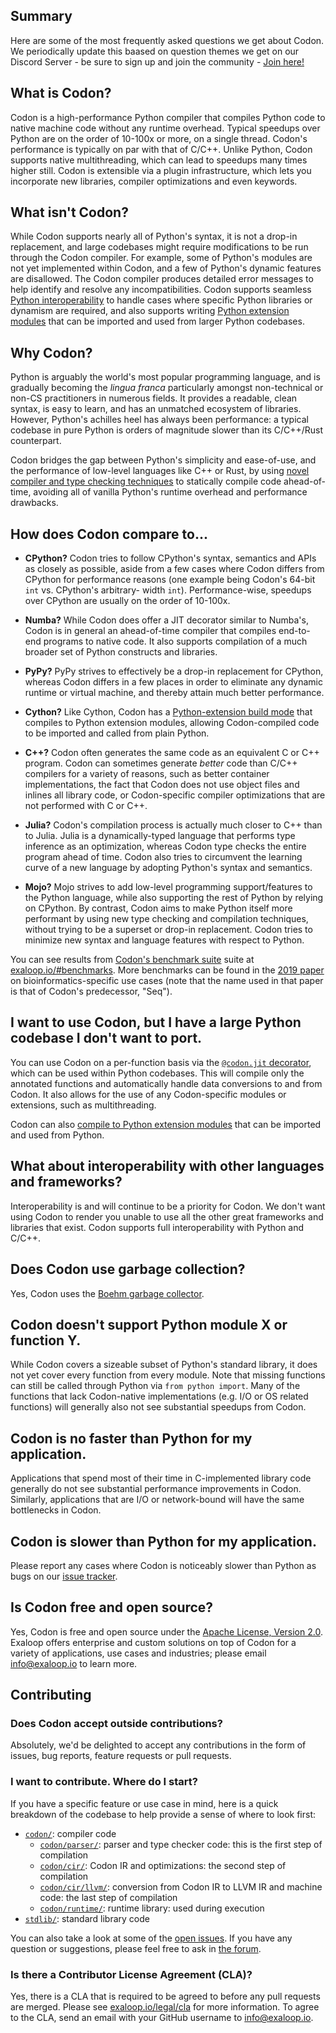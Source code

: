 ## Summary

Here are some of the most frequently asked questions we get about Codon. We periodically update this
baased on question themes we get on our Discord Server - be sure to sign up and join
the community - [Join here!](https://discord.gg/HeWRhagCmP)

## What is Codon?

Codon is a high-performance Python compiler that compiles Python code to native machine code
without any runtime overhead. Typical speedups over Python are on the order of 10-100x or more,
on a single thread. Codon's performance is typically on par with that of C/C++. Unlike Python,
Codon supports native multithreading, which can lead to speedups many times higher still.
Codon is extensible via a plugin infrastructure, which lets you incorporate new libraries,
compiler optimizations and even keywords.

## What isn't Codon?

While Codon supports nearly all of Python's syntax, it is not a drop-in replacement, and large
codebases might require modifications to be run through the Codon compiler. For example, some
of Python's modules are not yet implemented within Codon, and a few of Python's dynamic features
are disallowed. The Codon compiler produces detailed error messages to help identify and resolve
any incompatibilities. Codon supports seamless [Python interoperability](../interop/python.md) to
handle cases where specific Python libraries or dynamism are required, and also supports writing
[Python extension modules](../interop/pyext.md) that can be imported and used from larger Python
codebases.

## Why Codon?

Python is arguably the world's most popular programming language, and is gradually becoming the
*lingua franca* particularly amongst non-technical or non-CS practitioners in numerous fields.
It provides a readable, clean syntax, is easy to learn, and has an unmatched ecosystem of libraries.
However, Python's achilles heel has always been performance: a typical codebase in pure Python is
orders of magnitude slower than its C/C++/Rust counterpart.

Codon bridges the gap between Python's simplicity and ease-of-use, and the performance of low-level
languages like C++ or Rust, by using [novel compiler and type checking techniques](https://dl.acm.org/doi/abs/10.1145/3578360.3580275)
to statically compile code ahead-of-time, avoiding all of vanilla Python's runtime overhead and
performance drawbacks.

## How does Codon compare to...

- **CPython?** Codon tries to follow CPython's syntax, semantics and APIs as
  closely as possible, aside from a few cases where Codon differs from CPython for
  performance reasons (one example being Codon's 64-bit `int` vs. CPython's arbitrary-
  width `int`). Performance-wise, speedups over CPython are usually on the order of 10-100x.

- **Numba?** While Codon does offer a JIT decorator similar to Numba's, Codon is in
  general an ahead-of-time compiler that compiles end-to-end programs to native code.
  It also supports compilation of a much broader set of Python constructs and libraries.

- **PyPy?** PyPy strives to effectively be a drop-in replacement for CPython, whereas
  Codon differs in a few places in order to eliminate any dynamic runtime or virtual
  machine, and thereby attain much better performance.

- **Cython?** Like Cython, Codon has a [Python-extension build mode](../interop/pyext.md) that
  compiles to Python extension modules, allowing Codon-compiled code to be imported and called
  from plain Python.

- **C++?** Codon often generates the same code as an equivalent C or C++ program. Codon
  can sometimes generate *better* code than C/C++ compilers for a variety of reasons, such
  as better container implementations, the fact that Codon does not use object files and
  inlines all library code, or Codon-specific compiler optimizations that are not performed
  with C or C++.

- **Julia?** Codon's compilation process is actually much closer to C++ than to Julia. Julia
  is a dynamically-typed language that performs type inference as an optimization, whereas
  Codon type checks the entire program ahead of time. Codon also tries to circumvent the learning
  curve of a new language by adopting Python's syntax and semantics.

- **Mojo?** Mojo strives to add low-level programming support/features to the Python language,
  while also supporting the rest of Python by relying on CPython. By contrast, Codon aims to
  make Python itself more performant by using new type checking and compilation techniques,
  without trying to be a superset or drop-in replacement. Codon tries to minimize new syntax
  and language features with respect to Python.

You can see results from [Codon's benchmark suite](https://github.com/exaloop/codon/tree/develop/bench)
suite at [exaloop.io/#benchmarks](https://exaloop.io/#benchmarks).
More benchmarks can be found in the [2019 paper](https://dl.acm.org/doi/10.1145/3360551)
on bioinformatics-specific use cases (note that the name used in that paper is that of Codon's predecessor,
"Seq").

## I want to use Codon, but I have a large Python codebase I don't want to port.

You can use Codon on a per-function basis via the [`@codon.jit` decorator](../interop/decorator.md),
which can be used within Python codebases. This will compile only the annotated functions
and automatically handle data conversions to and from Codon. It also allows for
the use of any Codon-specific modules or extensions, such as multithreading.

Codon can also [compile to Python extension modules](../interop/pyext.md) that can be
imported and used from Python.

## What about interoperability with other languages and frameworks?

Interoperability is and will continue to be a priority for Codon.
We don't want using Codon to render you unable to use all the other great frameworks and
libraries that exist. Codon supports full interoperability with Python and C/C++.

## Does Codon use garbage collection?

Yes, Codon uses the [Boehm garbage collector](https://github.com/ivmai/bdwgc).

## Codon doesn't support Python module X or function Y.

While Codon covers a sizeable subset of Python's standard library, it does not yet cover
every function from every module. Note that missing functions can still be called through
Python via `from python import`. Many of the functions that lack Codon-native implementations
(e.g. I/O or OS related functions) will generally also not see substantial speedups from Codon.

## Codon is no faster than Python for my application.

Applications that spend most of their time in C-implemented library code generally do not
see substantial performance improvements in Codon. Similarly, applications that are I/O or
network-bound will have the same bottlenecks in Codon.

## Codon is slower than Python for my application.

Please report any cases where Codon is noticeably slower than Python as bugs on our
[issue tracker](https://github.com/exaloop/codon/issues).

## Is Codon free and open source?

Yes, Codon is free and open source under the [Apache License, Version 2.0](https://www.apache.org/licenses/LICENSE-2.0).
Exaloop offers enterprise and custom solutions on top of Codon for a variety of applications, use cases and
industries; please email [info@exaloop.io](mailto:info@exaloop.io) to learn more.

## Contributing

### Does Codon accept outside contributions?

Absolutely, we'd be delighted to accept any contributions in the form of issues, bug reports,
feature requests or pull requests.

### I want to contribute. Where do I start?

If you have a specific feature or use case in mind, here is a quick breakdown of the codebase
to help provide a sense of where to look first:

- [`codon/`](https://github.com/exaloop/codon/tree/develop/codon): compiler code
  - [`codon/parser/`](https://github.com/exaloop/codon/tree/develop/codon/parser):
    parser and type checker code: this is the first step of compilation
  - [`codon/cir/`](https://github.com/exaloop/codon/tree/develop/codon/cir):
    Codon IR and optimizations: the second step of compilation
  - [`codon/cir/llvm/`](https://github.com/exaloop/codon/tree/develop/codon/cir/llvm):
    conversion from Codon IR to LLVM IR and machine code: the last step of compilation
  - [`codon/runtime/`](https://github.com/exaloop/codon/tree/develop/codon/runtime):
    runtime library: used during execution
- [`stdlib/`](https://github.com/exaloop/codon/tree/develop/stdlib): standard library code

You can also take a look at some of the [open issues](https://github.com/exaloop/codon/issues). If you
have any question or suggestions, please feel free to ask in [the forum](https://github.com/exaloop/codon/discussions).

### Is there a Contributor License Agreement (CLA)?

Yes, there is a CLA that is required to be agreed to before any pull requests are merged.
Please see [exaloop.io/legal/cla](https://exaloop.io/legal/cla) for more information. To agree to
the CLA, send an email with your GitHub username to [info@exaloop.io](mailto:info@exaloop.io).
